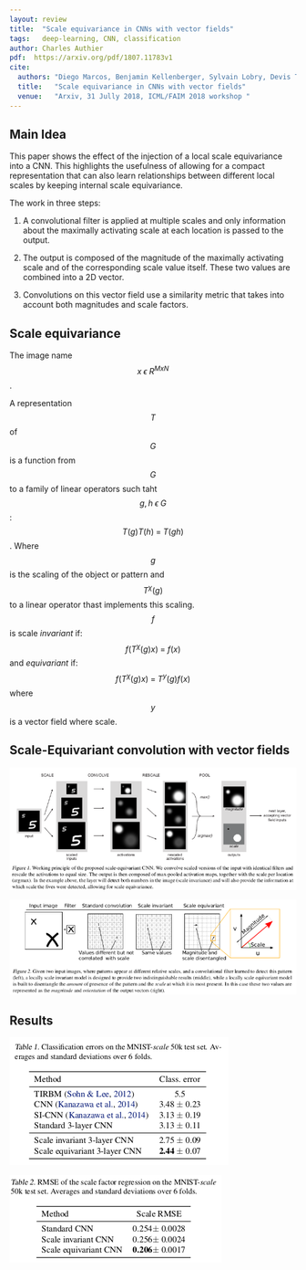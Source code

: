 ```yaml
---
layout: review
title:  "Scale equivariance in CNNs with vector fields"
tags:   deep-learning, CNN, classification
author: Charles Authier
pdf:  https://arxiv.org/pdf/1807.11783v1
cite:
  authors: "Diego Marcos, Benjamin Kellenberger, Sylvain Lobry, Devis Tuia"
  title:   "Scale equivariance in CNNs with vector fields"
  venue:   "Arxiv, 31 Jully 2018, ICML/FAIM 2018 workshop "
---
```


## Main Idea
This paper shows the effect of the injection of a local scale equivariance into a CNN.
This highlights the usefulness of allowing for a compact representation that can also learn relationships between different local scales by keeping internal scale equivariance.

The work in three steps:

1. A convolutional filter is applied at multiple scales and only information about the maximally activating scale at each location is passed to the output.

2. The output is composed of the magnitude of the maximally activating scale and of the corresponding scale value itself. These two values are combined into a 2D vector.

3. Convolutions on this vector field use a similarity metric that takes into account both magnitudes and scale factors.


## Scale equivariance
The image name $$x\;\epsilon\;R^{MxN}$$.

A representation $$T$$ of $$G$$ is a function from $$G$$ to a family of linear operators such taht $$g,h\;\epsilon\;G$$: $$T(g)T(h)\;=\;T(gh)$$.
Where $$g$$ is the scaling of the object or pattern and $$T^{\chi}(g)$$ to a linear operator thast implements this scaling. $$f$$ is scale *invariant* if: $$f(T^{\chi}(g)x)\;=\;f(x)$$ and *equivariant* if: $$f(T^{\chi}(g)x)\;=\;T^{y}(g)f(x)$$ where $$y$$ is a vector field where scale.

## Scale-Equivariant convolution with vector fields

![](/deep-learning/images/ScaleEquivariance/scalee_network.png)

![](/deep-learning/images/ScaleEquivariance/scalee_methode.png)

## Results

![](/deep-learning/images/ScaleEquivariance/scalee_results.png)

![](/deep-learning/images/ScaleEquivariance/scalee_rmse.png)
